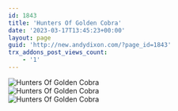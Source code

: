 ```yaml
---
id: 1843
title: 'Hunters Of Golden Cobra'
date: '2023-03-17T13:45:23+00:00'
layout: page
guid: 'http://new.andydixon.com/?page_id=1843'
trx_addons_post_views_count:
    - '1'
---
```


![Hunters Of Golden Cobra](https://i0.wp.com/assets.g8x2.ldn.idrivee2-23.com/posters/Hunters%20Of%20Golden%20Cobra%2001.jpg?w=1200&ssl=1 "Hunters Of Golden Cobra")  
![Hunters Of Golden Cobra](https://i0.wp.com/assets.g8x2.ldn.idrivee2-23.com/posters/Hunters%20Of%20Golden%20Cobra%2002.jpg?w=1200&ssl=1 "Hunters Of Golden Cobra")  
![Hunters Of Golden Cobra](https://i0.wp.com/assets.g8x2.ldn.idrivee2-23.com/posters/Hunters%20Of%20Golden%20Cobra%2003.jpg?w=1200&ssl=1 "Hunters Of Golden Cobra")